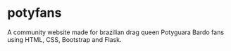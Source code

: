 # potyfans
A community website made for brazilian drag queen Potyguara Bardo fans using HTML, CSS, Bootstrap and Flask.

